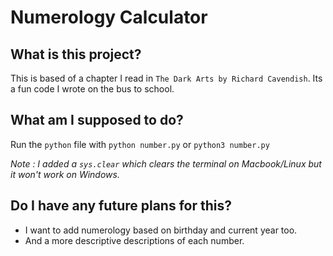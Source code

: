 # Numerology Calculator

## What is this project?
This is based of a chapter I read in `The Dark Arts by Richard Cavendish`. Its a fun code I wrote on the bus to school.

## What am I supposed to do?
Run the `python` file with `python number.py` or `python3 number.py`

_Note : I added a `sys.clear` which clears the terminal on Macbook/Linux but it won't work on Windows._


## Do I have any future plans for this?

* I want to add numerology based on birthday and current year too.
* And a more descriptive descriptions of each number. 
